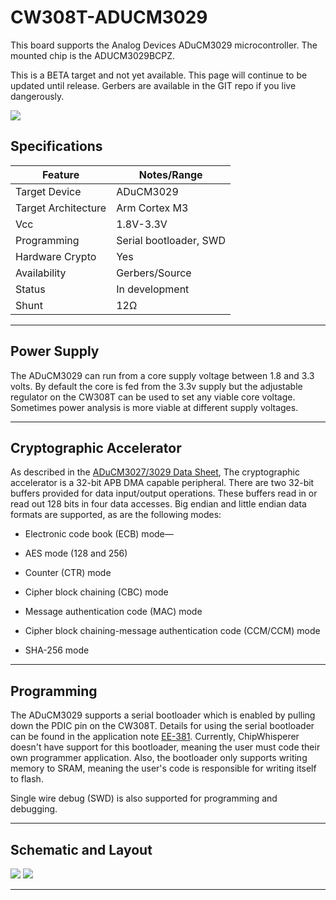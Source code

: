 # CW308T-ADUCM3029

This board supports the Analog Devices ADuCM3029 microcontroller. The
mounted chip is the ADUCM3029BCPZ.

This is a BETA target and not yet available. This page will continue to be updated until release. Gerbers are available in the GIT repo if you live dangerously.

![](Images/CW308T_ADuCM3029.PNG)

## Specifications

| Feature | Notes/Range |
|---------|----------|
| Target Device | ADuCM3029 |
| Target Architecture | Arm Cortex M3 |
| Vcc | 1.8V-3.3V |
| Programming | Serial bootloader, SWD |
| Hardware Crypto | Yes |
| Availability | Gerbers/Source |
| Status | In development  |
| Shunt | 12Ω |

---

## Power Supply

The ADuCM3029 can run from a core supply voltage between 1.8 and 3.3
volts. By default the core is fed from the 3.3v supply but the
adjustable regulator on the CW308T can be used to set any viable core
voltage. Sometimes power analysis is more viable at different supply
voltages.

---

## Cryptographic Accelerator

As described in the [ADuCM3027/3029 Data Sheet](http://www.analog.com/media/en/technical-documentation/data-sheets/ADuCM3027_3029.pdf), The cryptographic
accelerator is a 32-bit APB DMA capable peripheral. There are two 32-bit
buffers provided for data input/output operations. These buffers read in
or read out 128 bits in four data accesses. Big endian and little endian
data formats are supported, as are the following modes:

  - Electronic code book (ECB) mode—
  - AES mode (128 and 256)
  - Counter (CTR) mode

  - Cipher block chaining (CBC) mode
  - Message authentication code (MAC) mode
  - Cipher block chaining-message authentication code (CCM/CCM) mode
  - SHA-256 mode

---

## Programming

The ADuCM3029 supports a serial bootloader which is enabled by pulling
down the PDIC pin on the CW308T. Details for using the serial bootloader
can be found in the application note [EE-381](http://www.analog.com/media/en/technical-documentation/application-notes/EE381v01.pdf). Currently,
ChipWhisperer doesn't have support for this bootloader, meaning
the user must code their own programmer application. Also, the
bootloader only supports writing memory to SRAM, meaning
the user's code is responsible for writing itself to flash.
 
Single wire debug (SWD) is also supported for programming and debugging.

---

## Schematic and Layout

![](Images/ADuCM3029-sch1.png)
![](Images/ADuCM3029-sch2.png)

---
